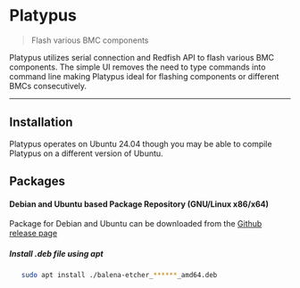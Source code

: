 # Platypus

> Flash various BMC components

Platypus utilizes serial connection and Redfish API to flash various BMC 
components. The simple UI removes the need to type commands into command line
making Platypus ideal for flashing components or different BMCs consecutively.

---

## Installation

Platypus operates on Ubuntu 24.04 though you may be able to compile Platypus on a different version of Ubuntu.


## Packages

#### Debian and Ubuntu based Package Repository (GNU/Linux x86/x64)

Package for Debian and Ubuntu can be downloaded from the [Github release page](https://github.com/balena-io/etcher/releases/)

##### Install .deb file using apt

   ```sh
      sudo apt install ./balena-etcher_******_amd64.deb
   ```
